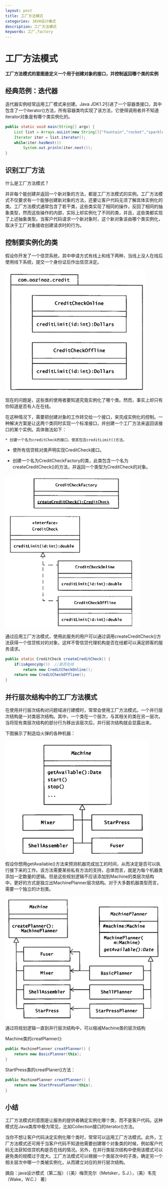 ```yaml
---
layout: post
title: 工厂方法模式
categories: JAVA设计模式
description: 工厂方法模式
keywords: 工厂,factory
---
```


# 工厂方法模式

**工厂方法模式的意图是定义一个用于创建对象的接口，并控制返回哪个类的实例**
   
## 经典范例：迭代器

迭代器实例经常运用工厂模式来创建。Java JDK1.2引进了一个容器类接口，其中包含了一个iterator()方法，所有容器类均实现了该方法，它使得调用者并不知道iterator对象是有哪个类实例化的。

```java
public static void main(String[] args) {
	List list = Arrays.asList(new String[]{"fountain","rocket","sparkler"});
	Iterator iter = list.iterator();
	while(iter.hasNext()) 
		System.out.prinln(iter.next());
}
```

## 识别工厂方法

什么是工厂方法模式？

并非每个能创建并返回一个新对象的方法，都是工厂方法模式的实例。工厂方法模式不仅要求有一个能够创建新对象的方法，还要让客户代码无须了解具体实例化的类。工厂方法模式通常包含了若干类，这些类实现了相同的操作，反回了相同的抽象类型，然而这些操作的内部，实际上却实例化了不同的类，并且，这些类都实现了上述抽象类型。当客户代码请求一个新对象时，这个新对象该由哪个类实例化，取决于工厂对象接收创建请求时的行为。

## 控制要实例化的类

假设你开发了一个信贷系统，其中申请方式有线上和线下两种，当线上没人在线后使用线下系统，提交一个身份证后作出信贷决定。

![](/images/posts/design_pattern/factory-method_1.png)

现在的问题是，这些类的使用者要知道究竟实例化了哪个类。然而，事实上却只有你知道是否有人在在线。

在这种情况下，需要把创建对象的工作转交给一个接口，来完成实例化的控制。一种解决方案是让这两个类同时实现一个标准接口，并创建一个工厂方法来返回该接口的某个实例。具体做法如下：

	* 创建一个名为creditCheck的接口，使其包含creditLimit()方法。
    
   * 使所有信贷核对类声明实现CreditCheck接口。
   
   * 创建一个名为CreditCheckFactory的类，此类包含一个名为createCreditCheck()的方法，并返回一个类型为CreditCheck的对象。
   
![](/images/posts/design_pattern/factory-method_2.png)

通过应用工厂方法模式，使用此服务的用户可以通过调用createCreditCheck()方法获得一个信贷核对的对象，这样不管信贷代理机构是否在线都可以满足顾客的服务请求。

```java
public static CreditCheck createCreditCheck() {
	if(isAgencyUp())  //是否在线
		return new CreditCheckOnline();
	return new CreditCheckOffline();
}
```

## 并行层次结构中的工厂方法模式

在使用并行层次结构对问题域进行建模时，常常会使用工厂方法模式。一个并行层次结构是一对类层次结构。其中，一个类在一个层次，与其相关的类在另一层次。当将现有类层次结构的部分行为移出该层次后，并行层次结构就会显露出来。

下图展示了制造焰火弹的各种机器：

![](/images/posts/design_pattern/factory-method_3.png)

假设你想用getAvailable()方法来预测机器完成加工的时间，从而决定是否可以执行接下来的工作。该方法需要某些私有方法的支持，总体而言，就是为每个机器类添加一定数量的逻辑。但是这些规划逻辑不应该添加到Machine的类层次结构中，更好的方式是独立出MachinePlanner层次结构。对于大多数机器类型而言，需要一个独立的计划类。

![](/images/posts/design_pattern/factory-method_4.png)

通过将规划逻辑一直到并行层次结构中，可以缩减Machine类的层次结构

Machine类的creatPlanner():

```java
public MachinePlanner creatPlanner() {
	return new BasicPlanner(this);
}
```

StartPress类的creatPlaner()方法：

```java
public MachinePlanner creatPlanner() {
	return new StartPressPlanner(this);
}
```

## 小结

工厂方法模式的意图是让服务的提供者确定实例化哪个类，而不是客户代码。这种模式在Java类库中极为常见，比如Collection接口的iterator()方法。

当你不想让客户代码决定实例化哪个类时，常常可以运用工厂方法模式。此外，工厂方法模式还可用于当客户代码不知道他需要创建哪个对象类的时候，例如客户代码无法获知信贷机构是否在线的情况。另外，在并行类层次结构中使用该模式可以避免类的规模过于庞大。工厂方法模式可以根据一个类层次中的子类，确定另一个相关层次中哪一个类被实例化，从而建立对应的并行层次结构。



摘自：java设计模式（第二版）（（美）梅茨克尔（Metsker，S.J.），（美）韦克（Wake，W.C.） 著）

